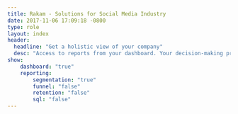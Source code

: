 ```yaml
---
title: Rakam - Solutions for Social Media Industry
date: 2017-11-06 17:09:18 -0800
type: role
layout: index
header:
  headline: "Get a holistic view of your company"
  desc: "Access to reports from your dashboard. Your decision-making process will be more accurate and faster with our charts."
show:
    dashboard: "true"
    reporting:
        segmentation: "true"
        funnel: "false"
        retention: "false"
        sql: "false"
---
```

